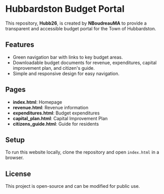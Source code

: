 # Hubbardston Budget Portal

This repository, **Hubb26**, is created by **NBoudreauMA** to provide a transparent and accessible budget portal for the Town of Hubbardston.

## Features
- Green navigation bar with links to key budget areas.
- Downloadable budget documents for revenue, expenditures, capital improvement plan, and citizen's guide.
- Simple and responsive design for easy navigation.

## Pages
- **index.html**: Homepage
- **revenue.html**: Revenue information
- **expenditures.html**: Budget expenditures
- **capital_plan.html**: Capital Improvement Plan
- **citizens_guide.html**: Guide for residents

## Setup
To run this website locally, clone the repository and open `index.html` in a browser.

## License
This project is open-source and can be modified for public use.